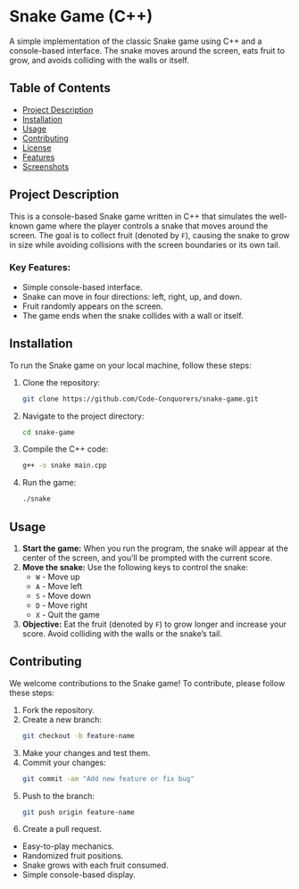 # Snake Game (C++)

A simple implementation of the classic Snake game using C++ and a console-based interface. The snake moves around the screen, eats fruit to grow, and avoids colliding with the walls or itself.

## Table of Contents
- [Project Description](#project-description)
- [Installation](#installation)
- [Usage](#usage)
- [Contributing](#contributing)
- [License](#license)
- [Features](#features)
- [Screenshots](#screenshots)

## Project Description
This is a console-based Snake game written in C++ that simulates the well-known game where the player controls a snake that moves around the screen. The goal is to collect fruit (denoted by `F`), causing the snake to grow in size while avoiding collisions with the screen boundaries or its own tail.

### Key Features:
- Simple console-based interface.
- Snake can move in four directions: left, right, up, and down.
- Fruit randomly appears on the screen.
- The game ends when the snake collides with a wall or itself.

## Installation

To run the Snake game on your local machine, follow these steps:

1. Clone the repository:
    ```bash
    git clone https://github.com/Code-Conquorers/snake-game.git
    ```

2. Navigate to the project directory:
    ```bash
    cd snake-game
    ```

3. Compile the C++ code:
    ```bash
    g++ -o snake main.cpp
    ```

4. Run the game:
    ```bash
    ./snake
    ```

## Usage

1. **Start the game:** When you run the program, the snake will appear at the center of the screen, and you’ll be prompted with the current score.
2. **Move the snake:** Use the following keys to control the snake:
    - `W` - Move up
    - `A` - Move left
    - `S` - Move down
    - `D` - Move right
    - `X` - Quit the game
3. **Objective:** Eat the fruit (denoted by `F`) to grow longer and increase your score. Avoid colliding with the walls or the snake’s tail.

## Contributing

We welcome contributions to the Snake game! To contribute, please follow these steps:

1. Fork the repository.
2. Create a new branch:
    ```bash
    git checkout -b feature-name
    ```
3. Make your changes and test them.
4. Commit your changes:
    ```bash
    git commit -am "Add new feature or fix bug"
    ```
5. Push to the branch:
    ```bash
    git push origin feature-name
    ```
6. Create a pull request.
- Easy-to-play mechanics.
- Randomized fruit positions.
- Snake grows with each fruit consumed.
- Simple console-based display.

